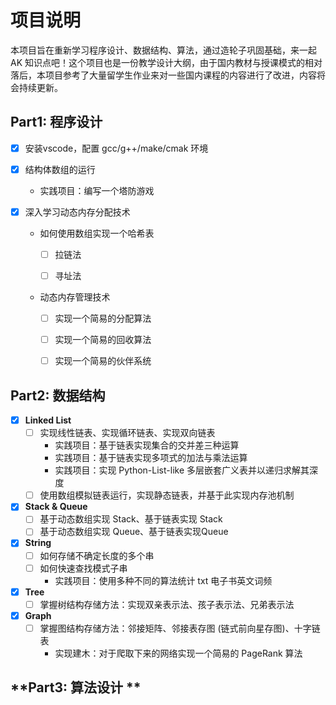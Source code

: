 # 项目说明

本项目旨在重新学习程序设计、数据结构、算法，通过造轮子巩固基础，来一起 AK 知识点吧！这个项目也是一份教学设计大纲，由于国内教材与授课模式的相对落后，本项目参考了大量留学生作业来对一些国内课程的内容进行了改进，内容将会持续更新。



## **Part1: 程序设计**

- [x] 安装vscode，配置 gcc/g++/make/cmak 环境

- [x] 结构体数组的运行

  - 实践项目：编写一个塔防游戏

- [x] 深入学习动态内存分配技术

  - 如何使用数组实现一个哈希表

    - [ ] 拉链法

    - [ ] 寻址法

  - 动态内存管理技术

    - [ ] 实现一个简易的分配算法

    - [ ] 实现一个简易的回收算法

    - [ ] 实现一个简易的伙伴系统



## **Part2: 数据结构**

- [x] **Linked List**
  - [ ] 实现线性链表、实现循环链表、实现双向链表
    - 实践项目：基于链表实现集合的交并差三种运算
    - 实践项目：基于链表实现多项式的加法与乘法运算
    - 实践项目：实现 Python-List-like 多层嵌套广义表并以递归求解其深度
  - [ ] 使用数组模拟链表运行，实现静态链表，并基于此实现内存池机制
- [x] **Stack & Queue**
  - [ ] 基于动态数组实现 Stack、基于链表实现 Stack
  - [ ] 基于动态数组实现 Queue、基于链表实现Queue
- [x] **String**
  - [ ] 如何存储不确定长度的多个串
  - [ ] 如何快速查找模式子串
    - 实践项目：使用多种不同的算法统计 txt 电子书英文词频
- [x] **Tree**
  - [ ] 掌握树结构存储方法：实现双亲表示法、孩子表示法、兄弟表示法
- [x] **Graph**
  - [ ] 掌握图结构存储方法：邻接矩阵、邻接表存图 (链式前向星存图)、十字链表
    - 实现建木：对于爬取下来的网络实现一个简易的 PageRank 算法







## **Part3: 算法设计 ** 

